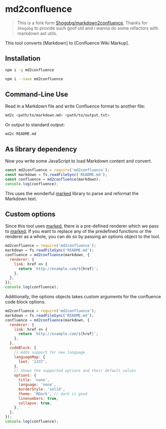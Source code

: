 # md2confluence

> This is a fork form [Shogobg/markdown2confluence](https://github.com/Shogobg/markdown2confluence), Thanks for `Shogobg` to provide such goof util and i wanna do some refactors with markdown ast utils.

This tool converts [Markdown] to [Confluence Wiki Markup].

## Installation

```sh
npm i -g md2confluence
```

```sh
npm i --save md2confluence
```

## Command-Line Use

Read in a Markdown file and write Confluence format to another file:

```sh
md2c <path/to/markdown.md> <path/to/output.txt>
```

Or output to standard output:

    md2c README.md

## As library dependency

Now you write some JavaScript to load Markdown content and convert.

```javascript
const md2confluence = require('md2confluence');
const markdown = fs.readFileSync('README.md');
const confluence = md2confluence(markdown);
console.log(confluence);
```

This uses the wonderful [marked](https://www.npmjs.com/package/marked) library to parse and reformat the Markdown text.

## Custom options

Since this tool uses [marked](https://www.npmjs.com/package/marked), there is a pre-defined renderer which we pass to [marked](https://www.npmjs.com/package/marked).
If you want to replace any of the predefined functions or the renderer as a whole, you can do so by passing an options object to the tool.

```javascript
md2confluence = require('md2confluence');
markdown = fs.readFileSync('README.md');
confluence = md2confluence(markdown, {
  renderer: {
    link: href => {
      return `http://example.com/${href}`;
    },
  },
});
console.log(confluence);
```

Additionally, the options objects takes custom arguments for the confluence code block options.

```javascript
md2confluence = require('md2confluence');
markdown = fs.readFileSync('README.md');
confluence = md2confluence(markdown, {
  renderer: {
    link: href => {
      return `http://example.com/${href}`;
    },
  },
  codeBlock: {
    // Adds support for new language
    languageMap: {
      leet: '1337',
    },
    // Shows the supported options and their default values
    options: {
      title: 'none',
      language: 'none',
      borderStyle: 'solid',
      theme: 'RDark', // dark is good
      linenumbers: true,
      collapse: true,
    },
  },
});
console.log(confluence);
```


